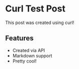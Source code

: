 # Curl Test Post

This post was created using curl!

## Features

- Created via API
- Markdown support
- Pretty cool!